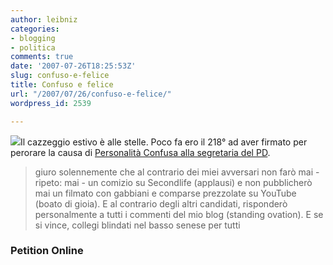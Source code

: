 ```yaml
---
author: leibniz
categories:
- blogging
- politica
comments: true
date: '2007-07-26T18:25:53Z'
slug: confuso-e-felice
title: Confuso e felice
url: "/2007/07/26/confuso-e-felice/"
wordpress_id: 2539

---
```

[![](https://farm2.static.flickr.com/1359/888363744_0c37861a56_o.jpg)](https://cagnaccio.iobloggo.com/archive.php?eid=283)Il cazzeggio estivo è alle stelle. Poco fa ero il 218° ad aver firmato per perorare la causa di [Personalità Confusa alla segretaria del PD](https://www.petitiononline.com/06m08b84/petition.html).


> giuro solennemente che al contrario dei miei avversari non farò mai - ripeto: mai - un comizio su Secondlife (applausi) e non pubblicherò mai un filmato con gabbiani e comparse prezzolate su YouTube (boato di gioia). E al contrario degli altri candidati, risponderò personalmente a tutti i commenti del mio blog (standing ovation). E se si vince, collegi blindati nel basso senese per tutti




### Petition Online
